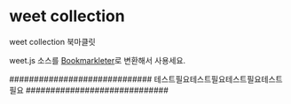 # weet collection
weet collection 북마클릿

weet.js 소스를 [Bookmarkleter](http://chriszarate.github.io/bookmarkleter/)로 변환해서 사용세요.

#############################
테스트필요테스트필요테스트필요테스트필요
#############################